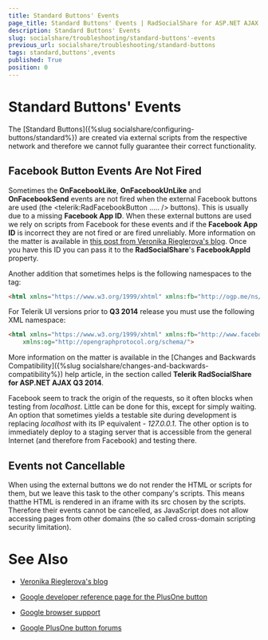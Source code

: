 ```yaml
---
title: Standard Buttons' Events
page_title: Standard Buttons' Events | RadSocialShare for ASP.NET AJAX Documentation
description: Standard Buttons' Events
slug: socialshare/troubleshooting/standard-buttons'-events
previous_url: socialshare/troubleshooting/standard-buttons
tags: standard,buttons',events
published: True
position: 0
---
```


# Standard Buttons' Events



The [Standard Buttons]({%slug socialshare/configuring-buttons/standard%}) are created via external scripts from the respective network and therefore we cannot fully guarantee their correct functionality.

## Facebook Button Events Are Not Fired

Sometimes the **OnFacebookLike**, **OnFacebookUnLike** and **OnFacebookSend** events are not fired when the external Facebook buttons are used (the <telerik:RadFacebookButton ..... /> buttons). This is usually due to a missing **Facebook App ID**. When these external buttons are used we rely on scripts from Facebook for these events and if the **Facebook App ID** is incorrect they are not fired or are fired unreliably. More information on the matter is available in [this post from Veronika Rieglerova's blog](http://rieglerova.net/how-to-get-a-facebook-app-id/). Once you have this ID you can pass it to the **RadSocialShare**'s **FacebookAppId** property.



Another addition that sometimes helps is the following namespaces to the <html> tag:

````HTML
<html xmlns="https://www.w3.org/1999/xhtml" xmlns:fb="http://ogp.me/ns/fb#">
````



For Telerik UI versions prior to **Q3 2014** release you must use the following XML namespace:

````HTML
<html xmlns="https://www.w3.org/1999/xhtml" xmlns:fb="http://www.facebook.com/2008/fbml"
	xmlns:og="http://opengraphprotocol.org/schema/">
````



More information on the matter is available in the [Changes and Backwards Compatibility]({%slug socialshare/changes-and-backwards-compatibility%}) help article, in the section called **Telerik RadSocialShare for ASP.NET AJAX Q3 2014**.

Facebook seem to track the origin of the requests, so it often blocks when testing from *localhost*. Little can be done for this, except for simply waiting. An option that sometimes yields a testable site during development is replacing *localhost* with its IP equivalent - *127.0.0.1*. The other option is to immediately deploy to a staging server that is accessible from the general Internet (and therefore from Facebook) and testing there.

## Events not Cancellable

When using the external buttons we do not render the HTML or scripts for them, but we leave this task to the other company's scripts. This means thatthe HTML is rendered in an iframe with its src chosen by the scripts. Therefore their events cannot be cancelled, as JavaScript does not allow accessing pages from other domains (the so called cross-domain scripting security limitation).

# See Also

 * [Veronika Rieglerova's blog](http://rieglerova.net/)

 * [Google developer reference page for the PlusOne button](https://developers.google.com/+/plugins/+1button/)

 * [Google browser support](http://googleenterprise.blogspot.com/2011/06/our-plans-to-support-modern-browsers.html)

 * [Google PlusOne button forums](http://www.google.com/support/forum/p/Webmasters/label?lid=1f91cc0e87a8ed93)
